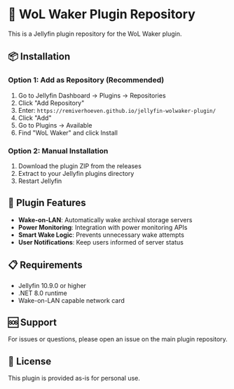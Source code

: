 # 🚀 WoL Waker Plugin Repository

This is a Jellyfin plugin repository for the WoL Waker plugin.

## 📦 Installation

### Option 1: Add as Repository (Recommended)
1. Go to Jellyfin Dashboard → Plugins → Repositories
2. Click "Add Repository"
3. Enter: `https://remiverhoeven.github.io/jellyfin-wolwaker-plugin/`
4. Click "Add"
5. Go to Plugins → Available
6. Find "WoL Waker" and click Install

### Option 2: Manual Installation
1. Download the plugin ZIP from the releases
2. Extract to your Jellyfin plugins directory
3. Restart Jellyfin

## 🔌 Plugin Features

- **Wake-on-LAN**: Automatically wake archival storage servers
- **Power Monitoring**: Integration with power monitoring APIs
- **Smart Wake Logic**: Prevents unnecessary wake attempts
- **User Notifications**: Keep users informed of server status

## 📋 Requirements

- Jellyfin 10.9.0 or higher
- .NET 8.0 runtime
- Wake-on-LAN capable network card

## 🆘 Support

For issues or questions, please open an issue on the main plugin repository.

## 📝 License

This plugin is provided as-is for personal use.
